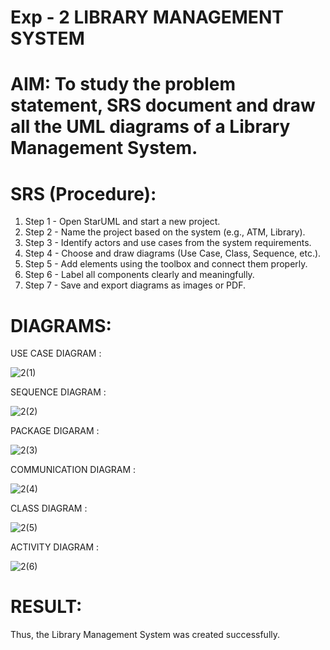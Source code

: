 # Exp - 2 LIBRARY MANAGEMENT SYSTEM

# AIM: To study the problem statement, SRS document and draw all the UML diagrams of a Library Management System.

# SRS (Procedure):

1. Step 1 - Open StarUML and start a new project.
2. Step 2 - Name the project based on the system (e.g., ATM, Library).
3. Step 3 - Identify actors and use cases from the system requirements.
4. Step 4 - Choose and draw diagrams (Use Case, Class, Sequence, etc.).
5. Step 5 - Add elements using the toolbox and connect them properly.
6. Step 6 - Label all components clearly and meaningfully.
7. Step 7 - Save and export diagrams as images or PDF.

# DIAGRAMS:

USE CASE DIAGRAM :

![2(1)](https://github.com/user-attachments/assets/8c843dd6-28c0-4c17-bb0d-1dce26147ef4)

SEQUENCE DIAGRAM :

![2(2)](https://github.com/user-attachments/assets/92cc180e-7e9a-49ab-bde7-304658e8b571)

PACKAGE DIGARAM :

![2(3)](https://github.com/user-attachments/assets/b5265fa0-97ca-4c56-a698-b0daeb224f91)

COMMUNICATION DIAGRAM :

![2(4)](https://github.com/user-attachments/assets/9043355e-9e93-413f-8502-df05002cfcec)

CLASS DIAGRAM :

![2(5)](https://github.com/user-attachments/assets/e743c30f-7a95-47cb-879b-a4b0ab4db627)

ACTIVITY DIAGRAM :

![2(6)](https://github.com/user-attachments/assets/dda71e0b-76db-4bfd-948b-37cf21f8b548)

# RESULT:

Thus, the Library Management System was created successfully.
